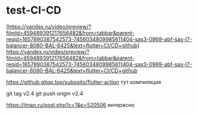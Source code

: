 # test-CI-CD

[https://yandex.ru/video/preview/?filmId=459489391217656482&from=tabbar&parent-reqid=1657890387542573-7456034809985611404-sas3-0969-abf-sas-l7-balancer-8080-BAL-6425&text=flutter+CI/CD+github] https://yandex.ru/video/preview/?filmId=459489391217656482&from=tabbar&parent-reqid=1657890387542573-7456034809985611404-sas3-0969-abf-sas-l7-balancer-8080-BAL-6425&text=flutter+CI/CD+github


https://github.gitop.top/subosito/flutter-action тут компиляция

git tag v2.4
git push origin v2.4

https://itnan.ru/post.php?c=1&p=520506 интересно


